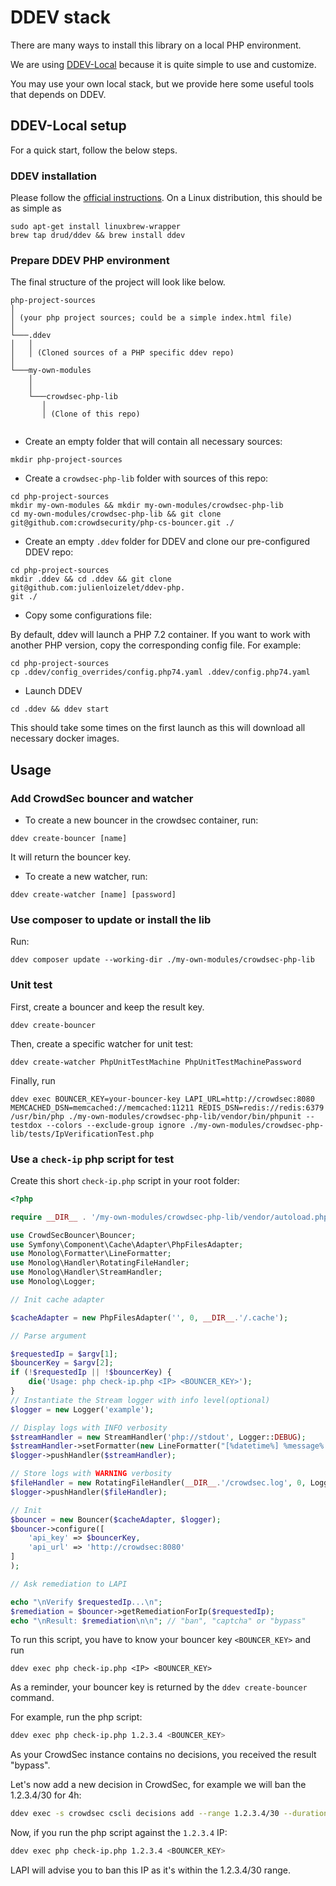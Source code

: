 # DDEV stack

There are many ways to install this library on a local PHP environment.

We are using [DDEV-Local](https://ddev.readthedocs.io/en/stable/) because it is quite simple to use and customize.

You may use your own local stack, but we provide here some useful tools that depends on DDEV.


<!-- START doctoc generated TOC please keep comment here to allow auto update -->

<!-- END doctoc generated TOC please keep comment here to allow auto update -->


## DDEV-Local setup

For a quick start, follow the below steps.


### DDEV installation

Please follow the [official instructions](https://ddev.readthedocs.io/en/stable/#installation). On a Linux
distribution, this should be as simple as

    sudo apt-get install linuxbrew-wrapper
    brew tap drud/ddev && brew install ddev


### Prepare DDEV PHP environment

The final structure of the project will look like below.

```
php-project-sources
│   
│ (your php project sources; could be a simple index.html file)    
│
└───.ddev
│   │   
│   │ (Cloned sources of a PHP specific ddev repo)
│   
└───my-own-modules
    │   
    │
    └───crowdsec-php-lib
       │   
       │ (Clone of this repo)
         
```

- Create an empty folder that will contain all necessary sources:
```
mkdir php-project-sources
```

- Create a `crowdsec-php-lib` folder with sources of this repo:

```
cd php-project-sources
mkdir my-own-modules && mkdir my-own-modules/crowdsec-php-lib
cd my-own-modules/crowdsec-php-lib && git clone git@github.com:crowdsecurity/php-cs-bouncer.git ./
```

- Create an empty `.ddev` folder for DDEV and clone our pre-configured DDEV repo:

```
cd php-project-sources
mkdir .ddev && cd .ddev && git clone git@github.com:julienloizelet/ddev-php.
git ./
```
- Copy some configurations file:

By default, ddev will launch a PHP 7.2 container. If you want to work with another PHP version, copy the 
corresponding config file. For example:

```
cd php-project-sources
cp .ddev/config_overrides/config.php74.yaml .ddev/config.php74.yaml
```
- Launch DDEV

```
cd .ddev && ddev start
```
This should take some times on the first launch as this will download all necessary docker images.

 
## Usage


### Add CrowdSec bouncer and watcher

- To create a new bouncer in the crowdsec container, run:

```
ddev create-bouncer [name]
```

It will return the bouncer key.

- To create a new watcher, run:

```
ddev create-watcher [name] [password]
```


### Use composer to update or install the lib

Run:

```
ddev composer update --working-dir ./my-own-modules/crowdsec-php-lib
```

### Unit test

First, create a bouncer and keep the result key. 

```
ddev create-bouncer
```

Then, create a specific watcher for unit test:

```
ddev create-watcher PhpUnitTestMachine PhpUnitTestMachinePassword
```

Finally, run 


```
ddev exec BOUNCER_KEY=your-bouncer-key LAPI_URL=http://crowdsec:8080 MEMCACHED_DSN=memcached://memcached:11211 REDIS_DSN=redis://redis:6379 /usr/bin/php ./my-own-modules/crowdsec-php-lib/vendor/bin/phpunit --testdox --colors --exclude-group ignore ./my-own-modules/crowdsec-php-lib/tests/IpVerificationTest.php
```

### Use a `check-ip` php script for test


Create this short `check-ip.php` script in your root folder:

```php
<?php

require __DIR__ . '/my-own-modules/crowdsec-php-lib/vendor/autoload.php';

use CrowdSecBouncer\Bouncer;
use Symfony\Component\Cache\Adapter\PhpFilesAdapter;
use Monolog\Formatter\LineFormatter;
use Monolog\Handler\RotatingFileHandler;
use Monolog\Handler\StreamHandler;
use Monolog\Logger;

// Init cache adapter

$cacheAdapter = new PhpFilesAdapter('', 0, __DIR__.'/.cache');

// Parse argument

$requestedIp = $argv[1];
$bouncerKey = $argv[2];
if (!$requestedIp || !$bouncerKey) {
    die('Usage: php check-ip.php <IP> <BOUNCER_KEY>');
}
// Instantiate the Stream logger with info level(optional)
$logger = new Logger('example');

// Display logs with INFO verbosity
$streamHandler = new StreamHandler('php://stdout', Logger::DEBUG);
$streamHandler->setFormatter(new LineFormatter("[%datetime%] %message% %context%\n"));
$logger->pushHandler($streamHandler);

// Store logs with WARNING verbosity
$fileHandler = new RotatingFileHandler(__DIR__.'/crowdsec.log', 0, Logger::DEBUG);
$logger->pushHandler($fileHandler);

// Init
$bouncer = new Bouncer($cacheAdapter, $logger);
$bouncer->configure([
    'api_key' => $bouncerKey,
    'api_url' => 'http://crowdsec:8080'
]
);

// Ask remediation to LAPI

echo "\nVerify $requestedIp...\n";
$remediation = $bouncer->getRemediationForIp($requestedIp);
echo "\nResult: $remediation\n\n"; // "ban", "captcha" or "bypass"
```

To run this script, you have to know your bouncer key `<BOUNCER_KEY>` and run
```command
ddev exec php check-ip.php <IP> <BOUNCER_KEY>
```

As a reminder, your bouncer key is returned by the `ddev create-bouncer` command.

For example, run the php script:

```bash
ddev exec php check-ip.php 1.2.3.4 <BOUNCER_KEY>
```

As your CrowdSec instance contains no decisions, you received the result "bypass".

Let's now add a new decision in CrowdSec, for example we will ban the 1.2.3.4/30 for 4h:

```bash
ddev exec -s crowdsec cscli decisions add --range 1.2.3.4/30 --duration 4h --type ban
```

Now, if you run the php script against the `1.2.3.4` IP:

```bash
ddev exec php check-ip.php 1.2.3.4 <BOUNCER_KEY>
```

LAPI will advise you to ban this IP as it's within the 1.2.3.4/30 range.